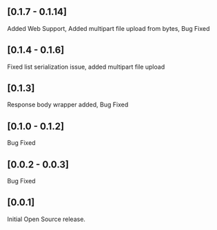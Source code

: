 ## [0.1.7 - 0.1.14]
Added Web Support, 
Added multipart file upload from bytes, 
Bug Fixed

## [0.1.4 - 0.1.6]
Fixed list serialization issue, 
added multipart file upload

## [0.1.3]
Response body wrapper added, 
Bug Fixed

## [0.1.0 - 0.1.2]
Bug Fixed

## [0.0.2 - 0.0.3]
Bug Fixed

## [0.0.1]
Initial Open Source release.
